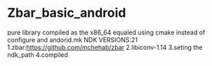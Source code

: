 # Zbar_basic_android
  pure library compiled as the x86_64 equaled
  using cmake instead of configure and andorid.mk
  NDK VERSIONS:21 
  1.zbar:https://github.com/mchehab/zbar
  2.libiconv-1.14
  3.seting the ndk_path
  4.compiled
